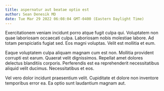```yaml
---
title: aspernatur aut beatae optio est
author: Sean Denesik MD
date: Tue Mar 29 2022 06:08:04 GMT-0400 (Eastern Daylight Time)
---
```

Exercitationem veniam incidunt porro atque fugit culpa qui. Voluptatem non quae laboriosam occaecati culpa. Laboriosam nobis molestiae labore. Ad totam perspiciatis fugiat sed. Eos magni voluptas. Velit est mollitia et eum.

 Eaque voluptatem culpa aliquam magnam cum est non. Mollitia provident corrupti est earum. Quaerat velit dignissimos. Repellat amet dolores delectus blanditiis corporis. Perferendis est ea reprehenderit necessitatibus aliquid velit ducimus. Necessitatibus et eos.

 Vel vero dolor incidunt praesentium velit. Cupiditate et dolore non inventore temporibus error ea. Ea optio sunt laudantium magnam aut.